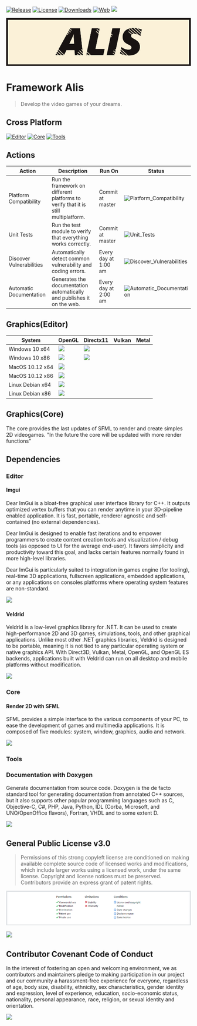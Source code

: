 [![Release](https://img.shields.io/github/release/pabllopf/alis.svg)](https://github.com/pabllopf/alis/releases/latest) 
[![License](https://img.shields.io/badge/License-GPL%20v3.0-blue)](https://github.com/pabllopf/Alis/blob/main/LICENSE)
[![Downloads](https://img.shields.io/github/downloads/pabllopf/alis/total.svg)]()
[![Web](https://img.shields.io/website?down_color=red&down_message=failed&up_color=blue&up_message=active&url=https%3A%2F%2Fpabllopf.github.io%2FAlis%2F)](https://pabllopf.github.io/Alis/index.html)
<img src="https://visitor-badge.laobi.icu/badge?page_id=pabllopf.alis"> 

[![](https://github.com/pabllopf/Alis/blob/main/docs/resources/banner/Alis_Banner_970x250.png)](https://pabllopf.github.io/Alis/index.html)


#  Framework Alis

> Develop the video games of your dreams.

## Cross Platform
[![Editor](https://shields.io/badge/Editor-Windows%20%7C%20MacOS%20%7C%20Linux-%23989898)]()
[![Core](https://shields.io/badge/Core-Windows%20%7C%20IOS%20%7C%20Android%20%7C%20MacOS%20%7C%20Linux-%23989898)]()
[![Tools](https://shields.io/badge/Tools-Windows%20%7C%20IOS%20%7C%20Android%20%7C%20MacOS%20%7C%20Linux-%23989898)]()

## Actions 
| Action | Description | Run On | Status |
| --- | --- | ---- | --- |
| Platform Compatibility | Run the framework on different platforms to verify that it is still multiplatform. | Commit at master | ![Platform_Compatibility](https://github.com/pabllopf/Alis/workflows/Platform_Compatibility/badge.svg) |
| Unit Tests| Run the test module to verify that everything works correctly. | Commit at master | ![Unit_Tests](https://github.com/pabllopf/Alis/workflows/Unit_Tests/badge.svg) |
| Discover Vulnerabilities | Automatically detect common vulnerability and coding errors. | Every day at 1:00 am | ![Discover_Vulnerabilities](https://github.com/pabllopf/Alis/workflows/Discover_Vulnerabilities/badge.svg) |
| Automatic Documentation | Generates the documentation automatically and publishes it on the web. | Every day at 2:00 am | ![Automatic_Documentation](https://github.com/pabllopf/Alis/workflows/Automatic_Documentation/badge.svg) |


## Graphics(Editor) 
| System | OpenGL | Directx11 | Vulkan | Metal |
| --- | --- | ---- | --- | --- |
| Windows 10 x64 | ![](https://img.shields.io/badge/-Available-green) | ![](https://img.shields.io/badge/-Available-green) |  |  |
| Windows 10 x86 | ![](https://img.shields.io/badge/-Available-green) | ![](https://img.shields.io/badge/-Available-green) |  |  |
| MacOS 10.12 x64 | ![](https://img.shields.io/badge/-Available-green) |  |  |  |
| MacOS 10.12 x86 | ![](https://img.shields.io/badge/-Available-green) |  |  |  |
| Linux Debian x64 | ![](https://img.shields.io/badge/-Available-green) |  |  |  |
| Linux Debian x86 | ![](https://img.shields.io/badge/-Available-green) |  |  |  |

## Graphics(Core)
The core provides the last updates of SFML to render and create simples 2D videogames.
"In the future the core will be updated with more render functions"

## Dependencies
### Editor
#### Imgui
Dear ImGui is a bloat-free graphical user interface library for C++. It outputs optimized vertex buffers that you can render anytime in your 3D-pipeline enabled application. It is fast, portable, renderer agnostic and self-contained (no external dependencies).

Dear ImGui is designed to enable fast iterations and to empower programmers to create content creation tools and visualization / debug tools (as opposed to UI for the average end-user). It favors simplicity and productivity toward this goal, and lacks certain features normally found in more high-level libraries.

Dear ImGui is particularly suited to integration in games engine (for tooling), real-time 3D applications, fullscreen applications, embedded applications, or any applications on consoles platforms where operating system features are non-standard.

[![](https://img.shields.io/badge/Read%20More--blue)](https://github.com/ocornut/imgui)

#### Veldrid 
Veldrid is a low-level graphics library for .NET. It can be used to create high-performance 2D and 3D games, simulations, tools, and other graphical applications. Unlike most other .NET graphics libraries, Veldrid is designed to be portable, meaning it is not tied to any particular operating system or native graphics API. With Direct3D, Vulkan, Metal, OpenGL, and OpenGL ES backends, applications built with Veldrid can run on all desktop and mobile platforms without modification.

[![](https://img.shields.io/badge/Read%20More--blue)](https://veldrid.dev/)

### Core
#### Render 2D with SFML
SFML provides a simple interface to the various components of your PC, to ease the development of games and multimedia applications. It is composed of five modules: system, window, graphics, audio and network.

[![](https://img.shields.io/badge/Read%20More--blue)](https://www.sfml-dev.org/)

### Tools

### Documentation with Doxygen
Generate documentation from source code.
Doxygen is the de facto standard tool for generating documentation from annotated C++ sources, but it also supports other popular programming languages such as C, Objective-C, C#, PHP, Java, Python, IDL (Corba, Microsoft, and UNO/OpenOffice flavors), Fortran, VHDL and to some extent D.

[![](https://img.shields.io/badge/Read%20More--blue)](https://www.doxygen.nl/index.html)


## General Public License v3.0
> Permissions of this strong copyleft license are conditioned on making available complete source code of licensed works and modifications, which include larger works using a licensed work, under the same license. Copyright and license notices must be preserved. Contributors provide an express grant of patent rights.    

[![License](https://github.com/pabllopf/Alis/blob/main/docs/resources/license/License.png)](https://github.com/pabllopf/Alis/blob/master/LICENSE)

[![](https://img.shields.io/badge/Read%20More--blue)](https://github.com/pabllopf/Alis/blob/master/LICENSE)

## Contributor Covenant Code of Conduct

In the interest of fostering an open and welcoming environment, we as contributors and maintainers pledge to making participation in our project and our community a harassment-free experience for everyone, regardless of age, body size, disability, ethnicity, sex characteristics, gender identity and expression, level of experience, education, socio-economic status, nationality, personal appearance, race, religion, or sexual identity and orientation.

[![](https://img.shields.io/badge/Read%20More--blue)](https://github.com/pabllopf/Alis/blob/main/CODE_OF_CONDUCT.md)
